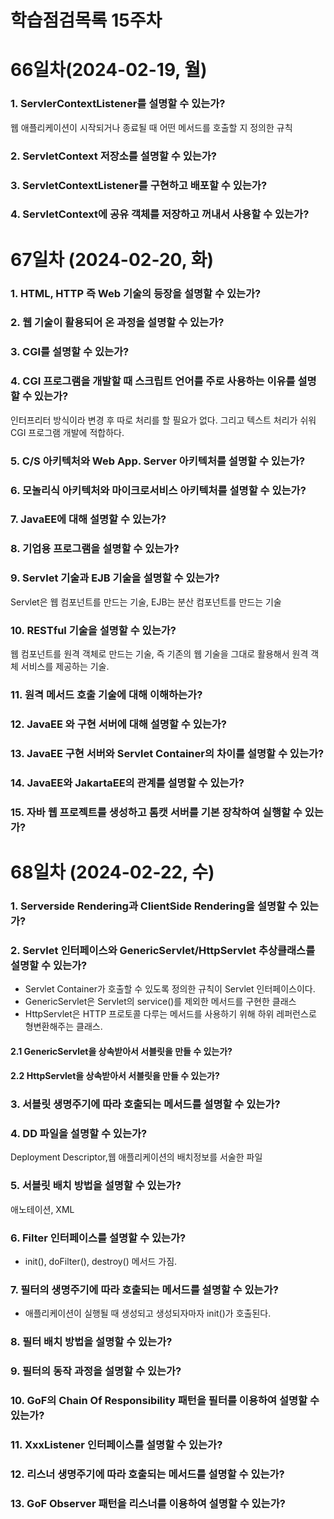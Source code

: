 # 학습점검목록 15주차

# 66일차(2024-02-19, 월)
### 1. ServlerContextListener를 설명할 수 있는가?
  웹 애플리케이션이 시작되거나 종료될 때 어떤 메서드를 호출할 지 정의한 규칙
### 2. ServletContext 저장소를 설명할 수 있는가?

### 3. ServletContextListener를 구현하고 배포할 수 있는가?

### 4. ServletContext에 공유 객체를 저장하고 꺼내서 사용할 수 있는가?


# 67일차 (2024-02-20, 화)
### 1. HTML, HTTP 즉 Web 기술의 등장을 설명할 수 있는가?

### 2. 웹 기술이 활용되어 온 과정을 설명할 수 있는가?

### 3. CGI를 설명할 수 있는가?

### 4. CGI 프로그램을 개발할 때 스크립트 언어를 주로 사용하는 이유를 설명할 수 있는가?
인터프리터 방식이라 변경 후 따로 처리를 할 필요가 없다. 그리고 텍스트 처리가 쉬워 CGI 프로그램 개발에 적합하다.

### 5. C/S 아키텍처와 Web App. Server 아키텍처를 설명할 수 있는가?

### 6. 모놀리식 아키텍처와 마이크로서비스 아키텍처를 설명할 수 있는가?

### 7. JavaEE에 대해 설명할 수 있는가?

### 8. 기업용 프로그램을 설명할 수 있는가?

### 9. Servlet 기술과 EJB 기술을 설명할 수 있는가?
Servlet은 웹 컴포넌트를 만드는 기술, EJB는 분산 컴포넌트를 만드는 기술

### 10. RESTful 기술을 설명할 수 있는가?
웹 컴포넌트를 원격 객체로 만드는 기술, 즉 기존의 웹 기술을 그대로 활용해서 원격 객체 서비스를 제공하는 기술.

### 11. 원격 메서드 호출 기술에 대해 이해하는가?

### 12. JavaEE 와 구현 서버에 대해 설명할 수 있는가?

### 13. JavaEE 구현 서버와 Servlet Container의 차이를 설명할 수 있는가?

### 14. JavaEE와 JakartaEE의 관계를 설명할 수 있는가?

### 15. 자바 웹 프로젝트를 생성하고 톰캣 서버를 기본 장착하여 실행할 수 있는가?


# 68일차 (2024-02-22, 수)
### 1. Serverside Rendering과 ClientSide Rendering을 설명할 수 있는가?

### 2. Servlet 인터페이스와 GenericServlet/HttpServlet 추상클래스를 설명할 수 있는가?
- Servlet Container가 호출할 수 있도록 정의한 규칙이 Servlet 인터페이스이다. 
- GenericServlet은 Servlet의 service()를 제외한 메서드를 구현한 클래스
- HttpServlet은 HTTP 프로토콜 다루는 메서드를 사용하기 위해 하위 레퍼런스로 형변환해주는 클래스.

#### 2.1 GenericServlet을 상속받아서 서블릿을 만들 수 있는가? 

#### 2.2 HttpServlet을 상속받아서 서블릿을 만들 수 있는가?

### 3. 서블릿 생명주기에 따라 호출되는 메서드를 설명할 수 있는가?

### 4. DD 파일을 설명할 수 있는가?
Deployment Descriptor,웹 애플리케이션의 배치정보를 서술한 파일

### 5. 서블릿 배치 방법을 설명할 수 있는가?
애노테이션, XML

### 6. Filter 인터페이스를 설명할 수 있는가?
- init(), doFilter(), destroy() 메서드 가짐.


### 7. 필터의 생명주기에 따라 호출되는 메서드를 설명할 수 있는가?
- 애플리케이션이 실행될 때 생성되고 생성되자마자 init()가 호출된다.

### 8. 필터 배치 방법을 설명할 수 있는가?

### 9. 필터의 동작 과정을 설명할 수 있는가?

### 10. GoF의 Chain Of Responsibility 패턴을 필터를 이용하여 설명할 수 있는가?

### 11. XxxListener 인터페이스를 설명할 수 있는가?

### 12. 리스너 생명주기에 따라 호출되는 메서드를 설명할 수 있는가?

### 13. GoF Observer 패턴을 리스너를 이용하여 설명할 수 있는가?

